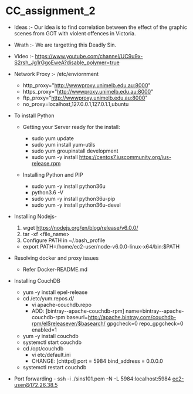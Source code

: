 # CC_assignment_2

* Ideas :- Our idea is to find correlation between the effect of the graphic scenes from GOT with violent offences in Victoria.

* Wrath :- We are targetting this Deadly Sin.

* Video :- https://www.youtube.com/channel/UC9u9x-S2rsh_Jg1rGgoEweA?disable_polymer=true

* Network Proxy :- /etc/enviornment
  - http_proxy="http://wwwproxy.unimelb.edu.au:8000"
  - https_proxy="http://wwwproxy.unimelb.edu.au:8000"
  - ftp_proxy="http://wwwproxy.unimelb.edu.au:8000"
  - no_proxy=localhost,127.0.0.1,127.0.1.1,ubuntu

* To install Python
  - Getting your Server ready for the install:
     - sudo yum update
     - sudo yum install yum-utils
     - sudo yum groupinstall development
     - sudo yum -y install https://centos7.iuscommunity.org/ius-release.rpm



  - Installing Python and PIP
     - sudo yum -y install python36u
     - python3.6 -V
     - sudo yum -y install python36u-pip
     - sudo yum -y install python36u-devel


* Installing Nodejs-
  1. wget https://nodejs.org/en/blog/release/v6.0.0/
  2. tar -xf <file_name>
  3. Configure PATH in ~/.bash_profile
    - export PATH=/home/ec2-user/node-v6.0.0-linux-x64/bin:$PATH
    
* Resolving docker and proxy issues
  - Refer Docker-README.md
  
* Installing CouchDB
  - yum -y install epel-release
  - cd /etc/yum.repos.d/
    - vi apache-couchdb.repo
    - ADD:
         [bintray--apache-couchdb-rpm]
         name=bintray--apache-couchdb-rpm
         baseurl=http://apache.bintray.com/couchdb-rpm/el$releasever/$basearch/
         gpgcheck=0
         repo_gpgcheck=0
         enabled=1
  - yum -y install couchdb
  - systemctl start couchdb
  - cd /opt/couchdb
    - vi etc/default.ini
    - CHANGE:
         [chttpd]
         port = 5984
         bind_address = 0.0.0.0
  - systemctl restart couchdb
  
* Port forwarding - ssh -i ./sins101.pem -N -L 5984:localhost:5984 ec2-user@172.26.38.5


